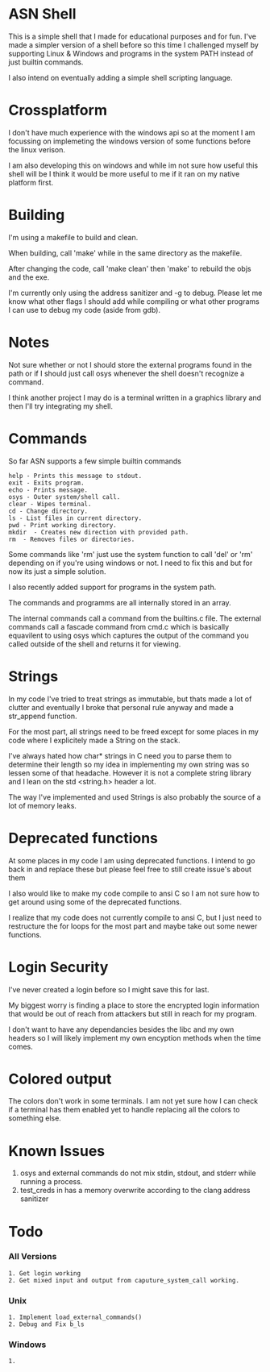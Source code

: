 # ASN Shell

This is a simple shell that I made for educational purposes and for fun.
I've made a simpler version of a shell before so this time I challenged myself
by supporting Linux & Windows and programs in the system PATH instead of just
builtin commands.

I also intend on eventually adding a simple shell scripting language.

# Crossplatform

I don't have much experience with the windows api so at the moment I am focussing on implemeting the windows version of some functions before the linux verison.

I am also developing this on windows and while im not sure how useful this shell will be I think it would be more useful to me if it ran on my native platform first.

# Building
I'm using a makefile to build and clean.

When building, call 'make' while in the same directory as the makefile.

After changing the code, call 'make clean' then 'make' to rebuild the objs and the exe.

I'm currently only using the address sanitizer and -g to debug. Please let me know what other flags I should add while compiling or what other programs I can use to debug my code (aside from gdb).

# Notes
Not sure whether or not I should store the external programs found in the path or if I should just call osys whenever the shell doesn't recognize a command.

I think another project I may do is a terminal written in a graphics library and then I'll try integrating my shell.
# Commands

So far ASN supports a few simple builtin commands

    help - Prints this message to stdout.
    exit - Exits program.
    echo - Prints message.
    osys - Outer system/shell call.
    clear - Wipes terminal.
    cd - Change directory.
    ls - List files in current directory.
    pwd - Print working directory.
    mkdir  - Creates new direction with provided path.
    rm  - Removes files or directories.

Some commands like 'rm' just use the system function to call 'del' or 'rm' depending on if you're using windows or not. I need to fix this and but for now its just a simple solution.

I also recently added support for programs in the system path.

The commands and programms are all internally stored in an array.

The internal commands call a command from the builtins.c file.
The external commands call a fascade command from cmd.c which is basically equavilent to using osys which captures the output of the command you called outside of the shell and returns it for viewing.

# Strings

In my code I've tried to treat strings as immutable, but thats made a lot of clutter and eventually I broke that personal rule anyway and made a str_append function.

For the most part, all strings need to be freed except for some places in my code where I explicitely made a String on the stack.

I've always hated how char* strings in C need you to parse them to determine their length so my idea in implementing my own string was so lessen some of that headache. However it is not a complete string library and I lean on the std <string.h> header a lot.

The way I've implemented and used Strings is also probably the source of a lot of memory leaks.

# Deprecated functions
At some places in my code I am using deprecated functions. I intend to go back in and replace these but please feel free to still create issue's about them

I also would like to make my code compile to ansi C so I am not sure how to get around using some of the deprecated functions.

I realize that my code does not currently compile to ansi C, but I just need to restructure the for loops for the most part and maybe take out some newer functions.

# Login Security
I've never created a login before so I might save this for last.

My biggest worry is finding a place to store the encrypted login information that would be out of reach from attackers but still in reach for my program.

I don't want to have any dependancies besides the libc and my own headers so I will likely implement my own encyption methods when the time comes.

# Colored output
The colors don't work in some terminals. I am not yet sure how I can check if a terminal has them enabled yet to handle replacing all the colors to something else.

# Known Issues

1.  osys and external commands do not mix stdin, stdout, and stderr while running a process.
2.  test_creds in has a memory overwrite according to the clang address sanitizer

# Todo
### All Versions
    1. Get login working
    2. Get mixed input and output from caputure_system_call working.
### Unix
    1. Implement load_external_commands()
    2. Debug and Fix b_ls
### Windows
    1. 